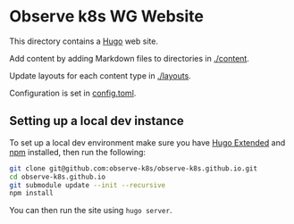 # Observe k8s WG Website

This directory contains a [Hugo](https://gohugo.io) web site.

Add content by adding Markdown files to directories in [./content](./content).

Update layouts for each content type in [./layouts](./layouts/).

Configuration is set in [config.toml](./config.toml).

## Setting up a local dev instance

To set up a local dev environment make sure you have [Hugo Extended](https://gohugo.io/installation/linux/#editions) and [npm](https://www.npmjs.com/) installed, then run the following:

```bash
git clone git@github.com:observe-k8s/observe-k8s.github.io.git
cd observe-k8s.github.io
git submodule update --init --recursive
npm install
```

You can then run the site using `hugo server`.

